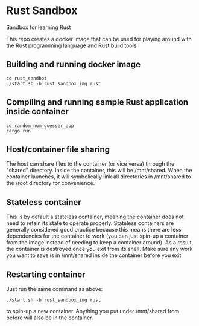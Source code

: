 # Rust Sandbox
Sandbox for learning Rust

This repo creates a docker image that can be used for playing around with the Rust programming language and Rust build tools.

## Building and running docker image
```shell
cd rust_sandbot
./start.sh -b rust_sandbox_img rust
```

## Compiling and running sample Rust application inside container
```shell
cd random_num_guesser_app
cargo run
```

## Host/container file sharing
The host can share files to the container (or vice versa) through the "shared" directory. Inside the container, this will be /mnt/shared. When the container launches, it will symbolically link all directories in /mnt/shared to the /root directory for convenience. 

## Stateless container
This is by default a stateless container, meaning the container does not need to retain its state to operate properly. Stateless containers are generally considered good practice because this means there are less dependencies for the container to work (you can just spin-up a container from the image instead of needing to keep a container around). As a result, the container is destroyed once you exit from its shell. Make sure any work you want to save is in /mnt/shared inside the container before you exit.

## Restarting container
Just run the same command as above:

```shell
./start.sh -b rust_sandbox_img rust
```

to spin-up a new container. Anything you put under /mnt/shared from before will also be in the container.

